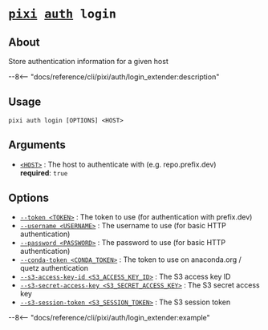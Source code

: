 <!--- This file is autogenerated. Do not edit manually! -->
# <code>[pixi](../../pixi.md) [auth](../auth.md) login</code>

## About
Store authentication information for a given host

--8<-- "docs/reference/cli/pixi/auth/login_extender:description"

## Usage
```
pixi auth login [OPTIONS] <HOST>
```

## Arguments
- <a id="arg-<HOST>" href="#arg-<HOST>">`<HOST>`</a>
:  The host to authenticate with (e.g. repo.prefix.dev)
<br>**required**: `true`

## Options
- <a id="arg---token" href="#arg---token">`--token <TOKEN>`</a>
:  The token to use (for authentication with prefix.dev)
- <a id="arg---username" href="#arg---username">`--username <USERNAME>`</a>
:  The username to use (for basic HTTP authentication)
- <a id="arg---password" href="#arg---password">`--password <PASSWORD>`</a>
:  The password to use (for basic HTTP authentication)
- <a id="arg---conda-token" href="#arg---conda-token">`--conda-token <CONDA_TOKEN>`</a>
:  The token to use on anaconda.org / quetz authentication
- <a id="arg---s3-access-key-id" href="#arg---s3-access-key-id">`--s3-access-key-id <S3_ACCESS_KEY_ID>`</a>
:  The S3 access key ID
- <a id="arg---s3-secret-access-key" href="#arg---s3-secret-access-key">`--s3-secret-access-key <S3_SECRET_ACCESS_KEY>`</a>
:  The S3 secret access key
- <a id="arg---s3-session-token" href="#arg---s3-session-token">`--s3-session-token <S3_SESSION_TOKEN>`</a>
:  The S3 session token

--8<-- "docs/reference/cli/pixi/auth/login_extender:example"
